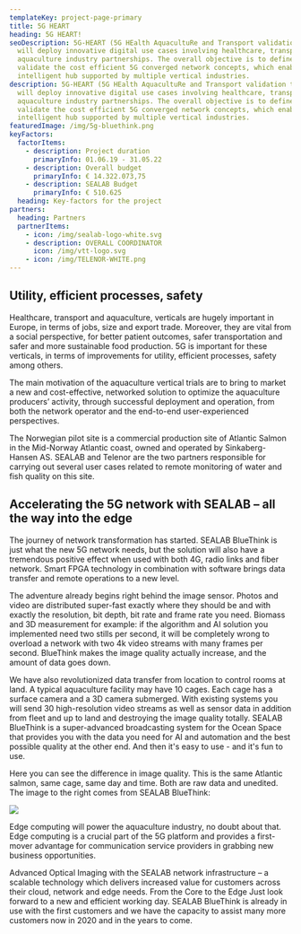 ```yaml
---
templateKey: project-page-primary
title: 5G HEART
heading: 5G HEART!
seoDescription: 5G-HEART (5G HEalth AquacultuRe and Transport validation trials)
  will deploy innovative digital use cases involving healthcare, transport and
  aquaculture industry partnerships. The overall objective is to define and
  validate the cost efficient 5G converged network concepts, which enable an
  intelligent hub supported by multiple vertical industries.
description: 5G-HEART (5G HEalth AquacultuRe and Transport validation trials)
  will deploy innovative digital use cases involving healthcare, transport and
  aquaculture industry partnerships. The overall objective is to define and
  validate the cost efficient 5G converged network concepts, which enable an
  intelligent hub supported by multiple vertical industries.
featuredImage: /img/5g-bluethink.png
keyFactors:
  factorItems:
    - description: Project duration
      primaryInfo: 01.06.19 - 31.05.22
    - description: Overall budget
      primaryInfo: € 14.322.073,75
    - description: SEALAB Budget
      primaryInfo: € 510.625
  heading: Key-factors for the project
partners:
  heading: Partners
  partnerItems:
    - icon: /img/sealab-logo-white.svg
    - description: OVERALL COORDINATOR
      icon: /img/vtt-logo.svg
    - icon: /img/TELENOR-WHITE.png
---
```

## Utility, efficient processes, safety

Healthcare, transport and aquaculture, verticals are hugely important in Europe, in terms of jobs, size and export trade. Moreover, they are vital from a social perspective, for better patient outcomes, safer transportation and safer and
more sustainable food production. 5G is important for these verticals, in terms
of improvements for utility, efficient processes, safety among others.

The main motivation of the aquaculture vertical trials are to bring to market a new and cost-effective, networked solution to optimize the aquaculture producers’ activity, through successful deployment and operation, from both
the network operator and the end-to-end user-experienced perspectives.

The Norwegian pilot site is a commercial production site of Atlantic Salmon in the Mid-Norway Atlantic coast, owned and operated by Sinkaberg-Hansen AS. SEALAB and Telenor are the two partners responsible for carrying out several
user cases related to remote monitoring of water and fish quality on this
site.

## Accelerating the 5G network with SEALAB – all the way into the edge

The journey of network transformation has started. SEALAB BlueThink is just what the new 5G network needs, but the solution will also have a tremendous positive effect when used with both 4G, radio links and fiber network. Smart FPGA technology in combination with software brings data transfer and remote operations to a new level.

The adventure already begins right behind the image sensor. Photos and video are distributed super-fast exactly where they should be and with exactly the resolution, bit depth, bit rate and frame rate you need. Biomass and 3D measurement for example: if the algorithm and AI solution you implemented need two stills per second, it will be completely wrong to overload a network with two 4k video streams with many frames per second. BlueThink makes the image quality actually increase, and the amount of data goes down.

We have also revolutionized data transfer from location to control rooms at land. A typical aquaculture facility may have 10 cages. Each cage has a surface camera and a 3D camera submerged. With existing systems you will send 30 high-resolution video streams as well as sensor data in addition from fleet and up to land and destroying the image quality totally. SEALAB BlueThink is a super-advanced broadcasting system for the Ocean Space that provides you with the data you need for AI and automation and the best possible quality at the other end. And then it's easy to use - and it's fun to use.

Here you can see the difference in image quality. This is the same Atlantic salmon, same cage, same day and time. Both are raw data and unedited. The image to the right comes from SEALAB BlueThink:

![](/img/Illustration_image_different_quality3.png)

Edge computing will power the aquaculture industry, no doubt about that. Edge computing is a crucial part of the 5G platform and provides a first-mover advantage for communication service providers in grabbing new business opportunities.

Advanced Optical Imaging with the SEALAB network infrastructure – a scalable technology which delivers increased value for customers across their cloud, network and edge needs. From the Core to the Edge Just look forward to a new and efficient working day. SEALAB BlueThink is already in use with the first customers and we have the capacity to assist many more customers now in 2020 and in the years to come.
